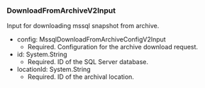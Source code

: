 ### DownloadFromArchiveV2Input
Input for downloading mssql snapshot from archive.

- config: MssqlDownloadFromArchiveConfigV2Input
  - Required. Configuration for the archive download request.
- id: System.String
  - Required. ID of the SQL Server database.
- locationId: System.String
  - Required. ID of the archival location.
